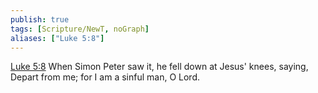 ```yaml
---
publish: true
tags: [Scripture/NewT, noGraph]
aliases: ["Luke 5:8"]
---
```

[Luke 5:8](https://churchofjesuschrist.org/study/scriptures/nt/luke/5?lang=eng&id=p8#p8) When Simon Peter saw it, he fell down at Jesus' knees, saying, Depart from me; for I am a sinful man, O Lord.
